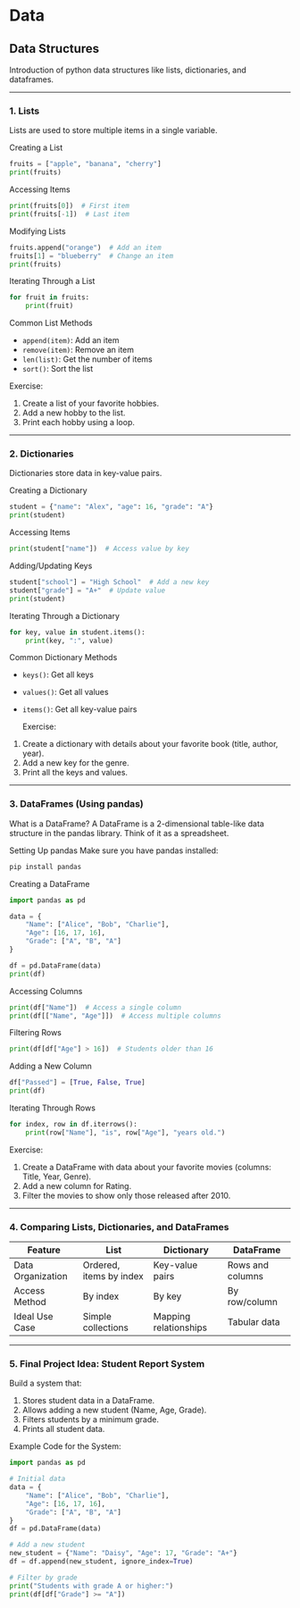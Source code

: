 # Data

## Data Structures

Introduction of  python data structures like lists, dictionaries, and dataframes.

---


### 1. Lists

Lists are used to store multiple items in a single variable.

Creating a List

```python
fruits = ["apple", "banana", "cherry"]
print(fruits)
```

Accessing Items

```python
print(fruits[0])  # First item
print(fruits[-1])  # Last item
```

Modifying Lists

```python
fruits.append("orange")  # Add an item
fruits[1] = "blueberry"  # Change an item
print(fruits)
```

Iterating Through a List

```python
for fruit in fruits:
    print(fruit)
```

Common List Methods

- `append(item)`: Add an item
- `remove(item)`: Remove an item
- `len(list)`: Get the number of items
- `sort()`: Sort the list

Exercise:

1. Create a list of your favorite hobbies.
2. Add a new hobby to the list.
3. Print each hobby using a loop.

---

### 2. Dictionaries

Dictionaries store data in key-value pairs.

  Creating a Dictionary

```python
student = {"name": "Alex", "age": 16, "grade": "A"}
print(student)
```

  Accessing Items

```python
print(student["name"])  # Access value by key
```

  Adding/Updating Keys

```python
student["school"] = "High School"  # Add a new key
student["grade"] = "A+"  # Update value
print(student)
```

  Iterating Through a Dictionary

```python
for key, value in student.items():
    print(key, ":", value)
```

  Common Dictionary Methods

- `keys()`: Get all keys
- `values()`: Get all values
- `items()`: Get all key-value pairs

  Exercise:

1. Create a dictionary with details about your favorite book (title, author, year).
2. Add a new key for the genre.
3. Print all the keys and values.

---

### 3. DataFrames (Using pandas)

 What is a DataFrame?
A DataFrame is a 2-dimensional table-like data structure in the pandas library. Think of it as a spreadsheet.

  Setting Up pandas
Make sure you have pandas installed:

```bash
pip install pandas
```

  Creating a DataFrame

```python
import pandas as pd

data = {
    "Name": ["Alice", "Bob", "Charlie"],
    "Age": [16, 17, 16],
    "Grade": ["A", "B", "A"]
}

df = pd.DataFrame(data)
print(df)
```

  Accessing Columns

```python
print(df["Name"])  # Access a single column
print(df[["Name", "Age"]])  # Access multiple columns
```

  Filtering Rows

```python
print(df[df["Age"] > 16])  # Students older than 16
```

  Adding a New Column

```python
df["Passed"] = [True, False, True]
print(df)
```

  Iterating Through Rows

```python
for index, row in df.iterrows():
    print(row["Name"], "is", row["Age"], "years old.")
```

  Exercise:

1. Create a DataFrame with data about your favorite movies (columns: Title, Year, Genre).
2. Add a new column for Rating.
3. Filter the movies to show only those released after 2010.

---

### 4. Comparing Lists, Dictionaries, and DataFrames

| Feature            | List                     | Dictionary               | DataFrame             |
|---------------------|--------------------------|--------------------------|-----------------------|
| Data Organization   | Ordered, items by index | Key-value pairs          | Rows and columns      |
| Access Method       | By index                | By key                   | By row/column         |
| Ideal Use Case      | Simple collections      | Mapping relationships    | Tabular data          |

---

### 5. Final Project Idea: Student Report System

Build a system that:

1. Stores student data in a DataFrame.
2. Allows adding a new student (Name, Age, Grade).
3. Filters students by a minimum grade.
4. Prints all student data.

 Example Code for the System:

```python
import pandas as pd

# Initial data
data = {
    "Name": ["Alice", "Bob", "Charlie"],
    "Age": [16, 17, 16],
    "Grade": ["A", "B", "A"]
}
df = pd.DataFrame(data)

# Add a new student
new_student = {"Name": "Daisy", "Age": 17, "Grade": "A+"}
df = df.append(new_student, ignore_index=True)

# Filter by grade
print("Students with grade A or higher:")
print(df[df["Grade"] >= "A"])
```

